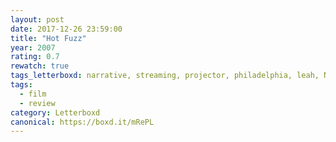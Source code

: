 ```yaml
---
layout: post 
date: 2017-12-26 23:59:00
title: "Hot Fuzz"
year: 2007
rating: 0.7
rewatch: true
tags_letterboxd: narrative, streaming, projector, philadelphia, leah, Netflix
tags:
  - film
  - review
category: Letterboxd
canonical: https://boxd.it/mRePL
---
```

